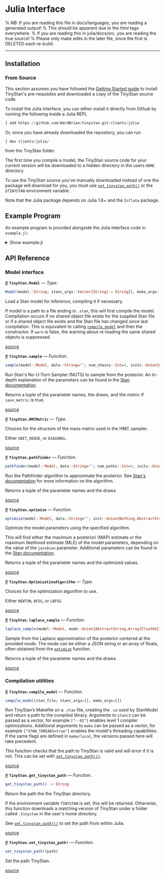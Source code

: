 
<a id='Julia-Interface'></a>

<a id='Julia-Interface-1'></a>

# Julia Interface


% NB: If you are reading this file in docs/languages, you are reading a generated output!
% This should be apparent due to the html tags everywhere.
% If you are reading this in julia/docs/src, you are reading the true source!
% Please only make edits in the later file, since the first is DELETED each re-build.


---


<a id='Installation'></a>

<a id='Installation-1'></a>

## Installation


<a id='From-Source'></a>

<a id='From-Source-1'></a>

### From Source


This section assumes you have followed the [Getting Started guide](../getting-started.rst) to install TinyStan's pre-requisites and downloaded a copy of the TinyStan source code.


To install the Julia interface, you can either install it directly from Github by running the following inside a Julia REPL


```julia
] add https://github.com/WardBrian/tinystan.git:clients/julia
```


Or, since you have already downloaded the repository, you can run


```julia
] dev clients/julia/
```


from the TinyStan folder.


The first time you compile a model, the TinyStan source code for your current version will be downloaded to a hidden directory in the users `HOME` directory.


To use the TinyStan source you've manually downloaded instead of one the package will download for you, you must use [`set_tinystan_path()`](TinyStan.set_tinystan_path!) or the `$TINYSTAN` environment variable.


Note that the Julia package depends on Julia 1.6+ and the `Inflate` package.


<a id='Example-Program'></a>

<a id='Example-Program-1'></a>

## Example Program


An example program is provided alongside the Julia interface code in `example.jl`:


<details>
<summary><a>Show example.jl</a></summary>


```{literalinclude} ../../clients/julia/example.jl
:language: julia
```


</details>


<a id='API-Reference'></a>

<a id='API-Reference-1'></a>

## API Reference


<a id='Model-interface'></a>

<a id='Model-interface-1'></a>

### Model interface

<a id='TinyStan.Model' href='#TinyStan.Model'>#</a>
**`TinyStan.Model`** &mdash; *Type*.



```julia
Model(model::String; stanc_args::Vector{String} = String[], make_args::Vector{String} = String[], warn::Bool = true)
```

Load a Stan model for inference, compiling it if necessary.

If model is a path to a file ending in `.stan`, this will first compile the model.  Compilation occurs if no shared object file exists for the supplied Stan file or if a shared object file exists and the Stan file has changed since last compilation.  This is equivalent to calling [`compile_model`](julia.md#TinyStan.compile_model) and then the constructor. If `warn` is false, the warning about re-loading the same shared objects is suppressed.


<a target='_blank' href='https://github.com/WardBrian/TinyStan/blob/main/clients/julia/src/model.jl#L43-L54' class='documenter-source'>source</a><br>

<a id='TinyStan.sample' href='#TinyStan.sample'>#</a>
**`TinyStan.sample`** &mdash; *Function*.



```julia
sample(model::Model, data::String=""; num_chains::Int=4, inits::Union{nothing,AbstractString,AbstractArray{AbstractString}}=nothing, seed::Union{Nothing,UInt32}=nothing, id::Int=1, init_radius=2.0, num_warmup::Int=1000, num_samples::Int=1000, metric::HMCMetric=DIAGONAL, init_inv_metric::Union{Nothing,Array{Float64}}=nothing, save_metric::Bool=false, adapt::Bool=true, delta::Float64=0.8, gamma::Float64=0.05, kappa::Float64=0.75, t0::Int=10, init_buffer::Int=75, term_buffer::Int=50, window::Int=25, save_warmup::Bool=false, stepsize::Float64=1.0, stepsize_jitter::Float64=0.0, max_depth::Int=10, refresh::Int=0, num_threads::Int=-1)
```

Run Stan's No-U-Turn Sampler (NUTS) to sample from the posterior. An in-depth explanation of the parameters can be found in the [Stan documentation](https://mc-stan.org/docs/reference-manual/mcmc.html).

Returns a tuple of the parameter names, the draws, and the metric if `save_metric` is true.


<a target='_blank' href='https://github.com/WardBrian/TinyStan/blob/main/clients/julia/src/model.jl#L197-L207' class='documenter-source'>source</a><br>

<a id='TinyStan.HMCMetric' href='#TinyStan.HMCMetric'>#</a>
**`TinyStan.HMCMetric`** &mdash; *Type*.



Choices for the structure of the mass matrix used in the HMC sampler.

Either `UNIT`, `DENSE`, or `DIAGONAL`.


<a target='_blank' href='https://github.com/WardBrian/TinyStan/blob/main/clients/julia/src/model.jl#L3-L7' class='documenter-source'>source</a><br>

<a id='TinyStan.pathfinder' href='#TinyStan.pathfinder'>#</a>
**`TinyStan.pathfinder`** &mdash; *Function*.



```julia
pathfinder(model::Model, data::String=""; num_paths::Int=4, inits::Union{nothing,AbstractString,AbstractArray{AbstractString}}=nothing, seed::Union{Nothing,UInt32}=nothing, id::Int=1, init_radius=2.0, num_draws::Int=1000, max_history_size::Int=5, init_alpha::Float64=0.001, tol_obj::Float64=1e-12, tol_rel_obj::Float64=1e4, tol_grad::Float64=1e-8, tol_rel_grad::Float64=1e7, tol_param::Float64=1e-8, num_iterations::Int=1000, num_elbo_draws::Int=25, num_multi_draws::Int=1000, calculate_lp::Bool=true, psis_resample::Bool=true, refresh::Int=0, num_threads::Int=-1)
```

Run the Pathfinder algorithm to approximate the posterior. See [Stan's documentation](https://mc-stan.org/docs/reference-manual/pathfinder.html) for more information on the algorithm.

Returns a tuple of the parameter names and the draws.


<a target='_blank' href='https://github.com/WardBrian/TinyStan/blob/main/clients/julia/src/model.jl#L337-L345' class='documenter-source'>source</a><br>

<a id='TinyStan.optimize' href='#TinyStan.optimize'>#</a>
**`TinyStan.optimize`** &mdash; *Function*.



```julia
optimize(model::Model, data::String=""; init::Union{Nothing,AbstractString}=nothing, seed::Union{UInt32,Nothing}=nothing, id::Int=1, init_radius::Float64=2.0, algorithm::OptimizationAlgorithm=LBFGS, jacobian::Bool=false, num_iterations::Int=2000, max_history_size::Int=5, init_alpha::Float64=0.001, tol_obj::Float64=1e-12, tol_rel_obj::Float64=1e4, tol_grad::Float64=1e-8, tol_rel_grad::Float64=1e7, tol_param::Float64=1e-8, refresh::Int=0, num_threads::Int=-1)
```

Optimize the model parameters using the specified algorithm.

This will find either the maximum a posteriori (MAP) estimate or the maximum likelihood estimate (MLE) of the model parameters, depending on the value of the `jacobian` parameter. Additional parameters can be found in the [Stan documentation](https://mc-stan.org/docs/reference-manual/optimization.html).

Returns a tuple of the parameter names and the optimized values.


<a target='_blank' href='https://github.com/WardBrian/TinyStan/blob/main/clients/julia/src/model.jl#L435-L446' class='documenter-source'>source</a><br>

<a id='TinyStan.OptimizationAlgorithm' href='#TinyStan.OptimizationAlgorithm'>#</a>
**`TinyStan.OptimizationAlgorithm`** &mdash; *Type*.



Choices for the optimization algorithm to use.

Either `NEWTON`, `BFGS`, or `LBFGS`.


<a target='_blank' href='https://github.com/WardBrian/TinyStan/blob/main/clients/julia/src/model.jl#L14-L18' class='documenter-source'>source</a><br>

<a id='TinyStan.laplace_sample' href='#TinyStan.laplace_sample'>#</a>
**`TinyStan.laplace_sample`** &mdash; *Function*.



```julia
laplace_sample(model::Model, mode::Union{AbstractString,Array{Float64}}, data::AbstractString=""; num_draws::Int=1000, jacobian::Bool=true, calculate_lp::Bool=true, save_hessian::Bool=false, seed::Union{UInt32,Nothing}=nothing, refresh::Int=0, num_threads::Int=-1)
```

Sample from the Laplace approximation of the posterior centered at the provided mode. The mode can be either a JSON string or an array of floats, often obtained from the [`optimize`](julia.md#TinyStan.optimize) function.

Returns a tuple of the parameter names and the draws.


<a target='_blank' href='https://github.com/WardBrian/TinyStan/blob/main/clients/julia/src/model.jl#L509-L518' class='documenter-source'>source</a><br>


<a id='Compilation-utilities'></a>

<a id='Compilation-utilities-1'></a>

### Compilation utilities

<a id='TinyStan.compile_model' href='#TinyStan.compile_model'>#</a>
**`TinyStan.compile_model`** &mdash; *Function*.



```julia
compile_model(stan_file; stanc_args=[], make_args=[])
```

Run TinyStan’s Makefile on a `.stan` file, creating the `.so` used by StanModel and return a path to the compiled library. Arguments to `stanc3` can be passed as a vector, for example `["--O1"]` enables level 1 compiler optimizations. Additional arguments to `make` can be passed as a vector, for example `["STAN_THREADS=true"]` enables the model's threading capabilities. If the same flags are defined in `make/local`, the versions passed here will take precedent.

This function checks that the path to TinyStan is valid and will error if it is not. This can be set with [`set_tinystan_path!()`](julia.md#TinyStan.set_tinystan_path!).


<a target='_blank' href='https://github.com/WardBrian/TinyStan/blob/main/clients/julia/src/compile.jl#L61-L74' class='documenter-source'>source</a><br>

<a id='TinyStan.get_tinystan_path' href='#TinyStan.get_tinystan_path'>#</a>
**`TinyStan.get_tinystan_path`** &mdash; *Function*.



```julia
get_tinystan_path() -> String
```

Return the path the the TinyStan directory.

If the environment variable `TINYSTAN` is set, this will be returned. Otherwise, this function downloads a matching version of TinyStan under a folder called `.tinystan` in the user's home directory.

See [`set_tinystan_path!()`](julia.md#TinyStan.set_tinystan_path!) to set the path from within Julia.


<a target='_blank' href='https://github.com/WardBrian/TinyStan/blob/main/clients/julia/src/compile.jl#L27-L37' class='documenter-source'>source</a><br>

<a id='TinyStan.set_tinystan_path!' href='#TinyStan.set_tinystan_path!'>#</a>
**`TinyStan.set_tinystan_path!`** &mdash; *Function*.



```julia
set_tinystan_path!(path)
```

Set the path TinyStan.


<a target='_blank' href='https://github.com/WardBrian/TinyStan/blob/main/clients/julia/src/compile.jl#L17-L21' class='documenter-source'>source</a><br>

